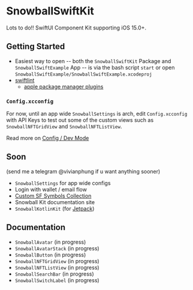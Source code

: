 # SnowballSwiftKit

Lots to do!! SwiftUI Component Kit supporting iOS 15.0+.

## Getting Started

- Easiest way to open -- both the `SnowballSwiftKit` Package and `SnowballSwiftExample` App -- is via the bash script `start` or open `SnowballSwiftExample/SnowballSwiftExample.xcodeproj`
- [swiftlint](https://github.com/realm/SwiftLint)
    - [apple package manager plugins](https://github.com/apple/swift-package-manager/blob/main/Documentation/Plugins.md)

### `Config.xcconfig`

For now, until an app wide `SnowballSettings` is arch, edit `Config.xcconfig` with API Keys to test out some of the custom views such as `SnowballNFTGridView` and `SnowballNFTListView`. 

Read more on [Config / Dev Mode](https://nshipster.com/xcconfig/)

## Soon 
(send me a telegram @vivianphung if u want anything sooner)
- `SnowballSettings` for app wide configs
- Login with wallet / email flow
- [Custom SF Symbols Collection](https://www.david-smith.org/blog/2023/01/23/design-notes-18/)
- Snowball Kit documentation site
- `SnowballKotlinKit` (for [Jetpack](https://developer.android.com/jetpack))

## Documentation

- `SnowballAvatar` (in progress)
- `SnowballAvatarStack` (in progress)
- `SnowballButton` (in progress)
- `SnowballNFTGridView` (in progress)
- `SnowballNFTListView` (in progress)
- `SnowballSearchBar` (in progress)
- `SnowballSwitchLabel` (in progress)

